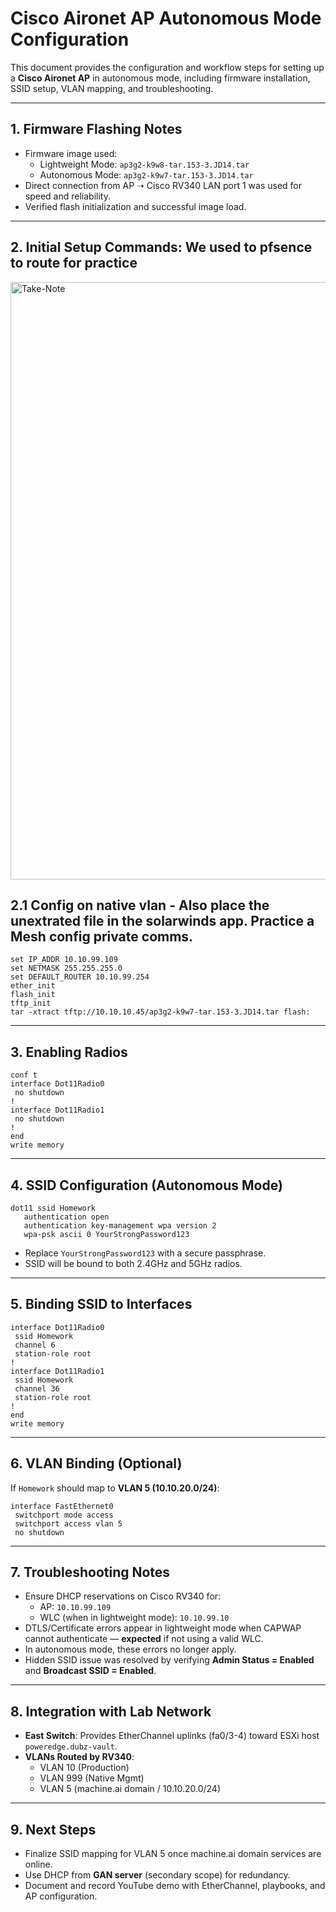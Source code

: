 # Cisco Aironet AP Autonomous Mode Configuration

This document provides the configuration and workflow steps for setting up a **Cisco Aironet AP** in autonomous mode, including firmware installation, SSID setup, VLAN mapping, and troubleshooting.

---

## 1. Firmware Flashing Notes

- Firmware image used:
  - Lightweight Mode: `ap3g2-k9w8-tar.153-3.JD14.tar`
  - Autonomous Mode: `ap3g2-k9w7-tar.153-3.JD14.tar`
- Direct connection from AP ➝ Cisco RV340 LAN port 1 was used for speed and reliability.
- Verified flash initialization and successful image load.

---

## 2. Initial Setup Commands: We used to pfsence to route for practice

<img width="1032" height="956" alt="Take-Note" src="https://github.com/user-attachments/assets/0a13fbdd-51ea-4fe8-8fd5-3852078d29f9" />


## 2.1 Config on native vlan - Also place the unextrated file in the solarwinds app. Practice a Mesh config private comms.
```cisco
set IP_ADDR 10.10.99.109
set NETMASK 255.255.255.0
set DEFAULT_ROUTER 10.10.99.254
ether_init
flash_init
tftp_init
tar -xtract tftp://10.10.10.45/ap3g2-k9w7-tar.153-3.JD14.tar flash:
```

---

## 3. Enabling Radios

```cisco
conf t
interface Dot11Radio0
 no shutdown
!
interface Dot11Radio1
 no shutdown
!
end
write memory
```

---

## 4. SSID Configuration (Autonomous Mode)

```cisco
dot11 ssid Homework
   authentication open
   authentication key-management wpa version 2
   wpa-psk ascii 0 YourStrongPassword123
```

- Replace `YourStrongPassword123` with a secure passphrase.
- SSID will be bound to both 2.4GHz and 5GHz radios.

---

## 5. Binding SSID to Interfaces

```cisco
interface Dot11Radio0
 ssid Homework
 channel 6
 station-role root
!
interface Dot11Radio1
 ssid Homework
 channel 36
 station-role root
!
end
write memory
```

---

## 6. VLAN Binding (Optional)

If `Homework` should map to **VLAN 5 (10.10.20.0/24)**:

```cisco
interface FastEthernet0
 switchport mode access
 switchport access vlan 5
 no shutdown
```

---

## 7. Troubleshooting Notes

- Ensure DHCP reservations on Cisco RV340 for:
  - AP: `10.10.99.109`
  - WLC (when in lightweight mode): `10.10.99.10`
- DTLS/Certificate errors appear in lightweight mode when CAPWAP cannot authenticate — **expected** if not using a valid WLC.
- In autonomous mode, these errors no longer apply.
- Hidden SSID issue was resolved by verifying **Admin Status = Enabled** and **Broadcast SSID = Enabled**.

---

## 8. Integration with Lab Network

- **East Switch**: Provides EtherChannel uplinks (fa0/3-4) toward ESXi host `poweredge.dubz-vault`.
- **VLANs Routed by RV340**:
  - VLAN 10 (Production)
  - VLAN 999 (Native Mgmt)
  - VLAN 5 (machine.ai domain / 10.10.20.0/24)

---

## 9. Next Steps

- Finalize SSID mapping for VLAN 5 once machine.ai domain services are online.
- Use DHCP from **GAN server** (secondary scope) for redundancy.
- Document and record YouTube demo with EtherChannel, playbooks, and AP configuration.
